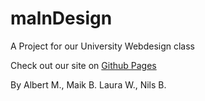 # malnDesign
A Project for our University Webdesign class 

Check out our site on [Github Pages](https://quabey.github.io/malnDesign/)


By Albert M., Maik B. Laura W., Nils B.
